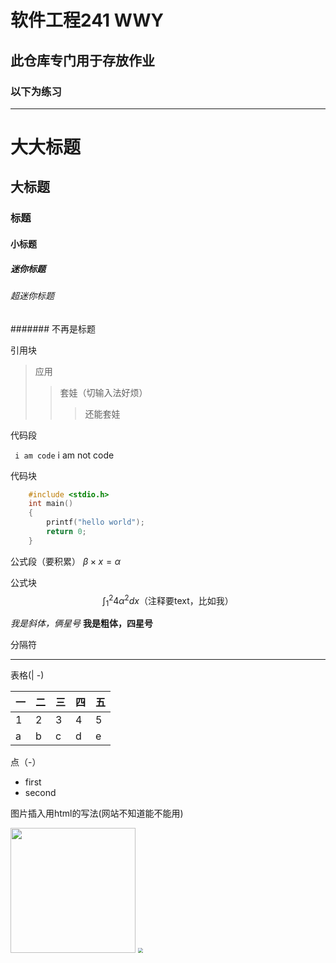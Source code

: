 # 软件工程241 WWY
## 此仓库专门用于存放作业
### 以下为练习

---

# 大大标题
## 大标题
### 标题
#### 小标题
##### 迷你标题
###### 超迷你标题
####### 不再是标题

引用块

>应用
>>套娃（切输入法好烦）
>>>还能套娃

代码段

`` i am code``
i am  not code

代码块

```c
    #include <stdio.h>
    int main()
    {
        printf("hello world");
        return 0;
    }
 ```
公式段（要积累）
$\beta \times x = \alpha$

公式块
$$
\int_{1}^{2}{4\alpha^2}dx\text{（注释要text，比如我）}
$$

*我是斜体，俩星号*
**我是粗体，四星号**

分隔符

---

表格(| -)

|一|二|三|四|五|
|-|-|-|-|-|
|1|2|3|4|5|
|a|b|c|d|e|

点（-）

- first
- second

图片插入用html的写法(网站不知道能不能用)

<img src="https://baike.so.com/gallery/list?ghid=first&pic_idx=1&eid=25739792&sid=26872294" width="200" height="200">

<img src="https://baike.so.com/gallery/list?ghid=first&pic_idx=1&eid=25739792&sid=26872294" style="zoom: 0.5">
